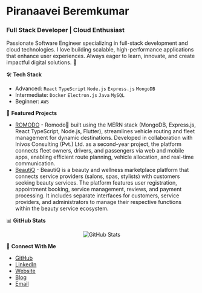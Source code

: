 # Piranaavei Beremkumar
### Full Stack Developer | Cloud Enthusiast

Passionate Software Engineer specializing in full-stack development and cloud technologies. I love building scalable, high-performance applications that enhance user experiences. Always eager to learn, innovate, and create impactful digital solutions. 🚀

🛠️ **Tech Stack**
- Advanced: `React` `TypeScript` `Node.js` `Express.js` `MongoDB`
- Intermediate: `Docker` `Electron.js` `Java` `MySQL`
- Beginner: `AWS`

🔭 **Featured Projects**
- [ROMODO](https://github.com/Romodo-by-BitAlchemy) - Romodo🚎 built using the MERN stack (MongoDB, Express.js, React TypeScript, Node.js, Flutter), streamlines vehicle routing and fleet management for dynamic destinations. Developed in collaboration with Inivos Consulting (Pvt.) Ltd. as a second-year project, the platform connects fleet owners, drivers, and passengers via web and mobile apps, enabling efficient route planning, vehicle allocation, and real-time communication.
- [BeautiQ](https://github.com/BeautiQ-Web-Development) - BeautiQ is a beauty and wellness marketplace platform that connects service providers (salons, spas, stylists) with customers seeking beauty services. The platform features user registration, appointment booking, service management, reviews, and payment processing. It includes separate interfaces for customers, service providers, and administrators to manage their respective functions within the beauty service ecosystem.

📊 **GitHub Stats**
<p align="center">
  <img src="https://github-readme-stats.vercel.app/api?username=berem1809&show_icons=true&theme=dark" alt="GitHub Stats" />
<!--   <img src="https://github-readme-streak-stats.herokuapp.com/?user=berem1809&theme=dark" alt="GitHub Streak" /> -->
</p>

🤝 **Connect With Me**
- [GitHub](https://github.com/berem1809)
- [LinkedIn](https://linkedin.com/in/piranaavei-beremkumar-4850aa265/)
- [Website](https://berem1809.github.io/VisitMe/)
- [Blog](https://medium.com/@piranaaberem1809)
- [Email](mailto:piranaaveib.21@uom.lk)

